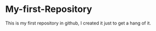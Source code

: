 # My-first-Repository
This is my first repository in github, I created it just to get a hang of it.
